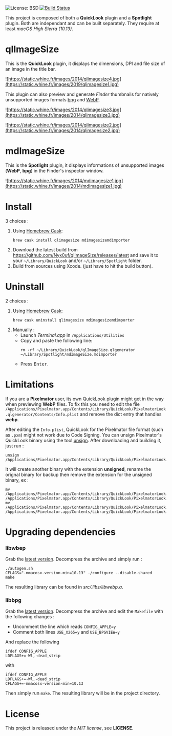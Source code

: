 ![License: BSD](https://img.shields.io/badge/license-BSD-blue.svg?style=flat) [![Build Status](https://travis-ci.com/Nyx0uf/qlImageSize.svg?branch=master)](https://travis-ci.com/Nyx0uf/qlImageSize)

This project is composed of both a **QuickLook** plugin and a **Spotlight** plugin. Both are independant and can be built separately.
They require at least *macOS High Sierra (10.13)*.

# qlImageSize

This is the **QuickLook** plugin, it displays the dimensions, DPI and file size of an image in the title bar.

![https://static.whine.fr/images/2014/qlimagesize4.jpg](https://static.whine.fr/images/2019/qlimagesize1.jpg)

This plugin can also preview and generate *Finder* thumbnails for natively unsupported images formats [bpg](http://bellard.org/bpg/ "bpg") and  [WebP](https://developers.google.com/speed/webp/ "WebP").

![https://static.whine.fr/images/2014/qlimagesize3.jpg](https://static.whine.fr/images/2014/qlimagesize3.jpg)

![https://static.whine.fr/images/2014/qlimagesize2.jpg](https://static.whine.fr/images/2014/qlimagesize2.jpg)


# mdImageSize

This is the **Spotlight** plugin, it displays informations of unsupported images (**WebP**, **bpg**) in the Finder's inspector window.

![https://static.whine.fr/images/2014/mdimagesize1.jpg](https://static.whine.fr/images/2014/mdimagesize1.jpg)


# Install

3 choices :

1. Using [Homebrew Cask](https://brew.sh/): 
    ```
    brew cask install qlimagesize mdimagesizemdimporter
    ```
2. Download the latest build from https://github.com/Nyx0uf/qlImageSize/releases/latest and save it to your `~/Library/QuickLook` and/or `~/Library/Spotlight` folder.
3. Build from sources using Xcode. (just have to hit the build button).


# Uninstall

2 choices :

1. Using [Homebrew Cask](https://brew.sh/):
    ```
    brew cask uninstall qlimagesize mdimagesizemdimporter
    ```
2. Manually :
    - Launch *Terminal.app* in `/Applications/Utilities`
    - Copy and paste the following line:
		```
		rm -rf ~/Library/QuickLook/qlImageSize.qlgenerator ~/Library/Spotlight/mdImageSize.mdimporter
		```
    - Press <kbd>Enter</kbd>.


# Limitations

If you are a **Pixelmator** user, its own QuickLook plugin might get in the way when previewing **WebP** files. To fix this you need to edit the file `/Applications/Pixelmator.app/Contents/Library/QuickLook/PixelmatorLook.qlgenerator/Contents/Info.plist` and remove the dict entry that handles **webp**.

After editing the `Info.plist`, QuickLook for the Pixelmator file format (such as `.pxm`) might not work due to Code Signing. You can unsign Pixelmator's QuickLook binary using the tool [unsign](https://github.com/steakknife/unsign). After downloading and building it, just run :

	unsign /Applications/Pixelmator.app/Contents/Library/QuickLook/PixelmatorLook.qlgenerator/Contents/MacOS/PixelmatorLook`.

It will create another binary with the extension **unsigned**, rename the orignal binary for backup then remove the extension for the unsigned binary, ex :

	mv /Applications/Pixelmator.app/Contents/Library/QuickLook/PixelmatorLook.qlgenerator/Contents/MacOS/PixelmatorLook /Applications/Pixelmator.app/Contents/Library/QuickLook/PixelmatorLook.qlgenerator/Contents/MacOS/PixelmatorLook.bak
	mv /Applications/Pixelmator.app/Contents/Library/QuickLook/PixelmatorLook.qlgenerator/Contents/MacOS/PixelmatorLook.unsigned /Applications/Pixelmator.app/Contents/Library/QuickLook/PixelmatorLook.qlgenerator/Contents/MacOS/PixelmatorLook


# Upgrading dependencies

### libwbep

Grab the [latest version](https://github.com/webmproject/libwebp/releases). Decompress the archive and simply run :

	./autogen.sh
	CFLAGS="-mmacosx-version-min=10.13" ./configure --disable-shared
	make

The resulting library can be found in *src/.libs/libwebp.a*.

### libbpg

Grab the [latest version](https://bellard.org/bpg/). Decompress the archive and edit the `Makefile` with the following changes :

- Uncomment the line which reads `CONFIG_APPLE=y`
- Comment both lines `USE_X265=y` and `USE_BPGVIEW=y`

And replace the following

	ifdef CONFIG_APPLE
	LDFLAGS+=-Wl,-dead_strip

with 

	ifdef CONFIG_APPLE
	LDFLAGS+=-Wl,-dead_strip
	CFLAGS+=-mmacosx-version-min=10.13

Then simply run `make`. The resulting library will be in the project directory.

# License

This project is released under the *MIT license*, see **LICENSE**.
